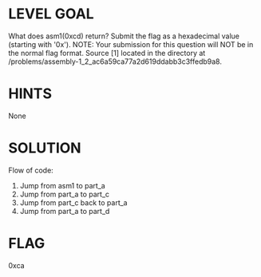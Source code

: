 # LEVEL GOAL

What does asm1(0xcd) return? Submit the flag as a hexadecimal value (starting with '0x'). NOTE: Your submission for this question will NOT be in the normal flag format. Source [1]  located in the directory at /problems/assembly-1_2_ac6a59ca77a2d619ddabb3c3ffedb9a8.

# HINTS

None

# SOLUTION

Flow of code:

1. Jump from asm1 to part_a
2. Jump from part_a to part_c
3. Jump from part_c back to part_a
4. Jump from part_a to part_d

# FLAG

0xca
